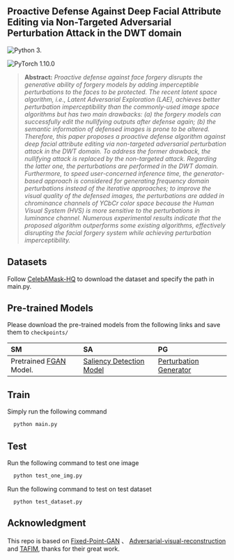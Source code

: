 ## Proactive Defense Against Deep Facial Attribute Editing via Non-Targeted Adversarial Perturbation Attack in the DWT domain

![Python 3.](https://img.shields.io/badge/python-3.8-green.svg?style=plastic)

![PyTorch 1.10.0](https://img.shields.io/badge/pytorch-1.10.0-green.svg?style=plastic)

> **Abstract:** *Proactive defense against face forgery disrupts the generative ability of forgery models by adding imperceptible perturbations to the faces to be protected. The recent latent space algorithm, i.e., Latent Adversarial Exploration (LAE), achieves better perturbation imperceptibility than the commonly-used image space algorithms but has two main drawbacks: (a) the forgery models can successfully edit the nullifying outputs after defense again; (b) the semantic information of defensed images is prone to be altered. Therefore, this paper proposes a proactive defense algorithm against deep facial attribute editing via non-targeted adversarial perturbation attack in the DWT domain. To address the former drawback, the nullifying attack is replaced by the non-targeted attack. Regarding the latter one, the perturbations are performed in the DWT domain. Furthermore, to speed user-concerned inference time, the generator-based approach is considered for generating frequency domain perturbations instead of the iterative approaches; to improve the visual quality of the defensed images, the perturbations are added in chrominance channels of YCbCr color space because the Human Visual System (HVS) is more sensitive to the perturbations in luminance channel. Numerous experimental results indicate that the proposed algorithm outperforms some existing algorithms, effectively disrupting the facial forgery system while achieving perturbation imperceptibility.*

## Datasets

Follow [CelebAMask-HQ](https://github.com/switchablenorms/CelebAMask-HQ) to download the dataset and specify the path in main.py.

## Pre-trained Models

Please download the pre-trained models from the following links and save them to `checkpoints/`

| SM                                                           | SA                                                           | PG                                                           |
| :----------------------------------------------------------- | :----------------------------------------------------------- | :----------------------------------------------------------- |
| Pretrained [FGAN](https://drive.google.com/file/d/1PQ5yZZ3lnyfN_gtShcdHdcDjCoHmwLXd/view?usp=sharing) Model. | [Saliency Detection Model](https://drive.google.com/file/d/1nwVloVzRLOGs7QL8QbBK0HA8ur9wPCTg/view?usp=sharing) | [Perturbation Generator](https://drive.google.com/file/d/17Lwzd_0NMW8_uE3ofJ53vC_d6-5Ac_9k/view?usp=sharing) |

## Train

<p align="justify"> Simply run the following command


```python
  python main.py
```

## Test

<p align="justify"> Run the following command to test one image


```python
  python test_one_img.py
```

<p align="justify"> Run the following command to test on test dataset


```
  python test_dataset.py
```

## Acknowledgment

This repo is based on [Fixed-Point-GAN](https://github.com/mahfuzmohammad/Fixed-Point-GAN) 、 [Adversarial-visual-reconstruction](https://github.com/NiCE-X/Adversarial-visual-reconstruction) and [TAFIM](https://github.com/shivangi-aneja/TAFIM), thanks for their great work.

